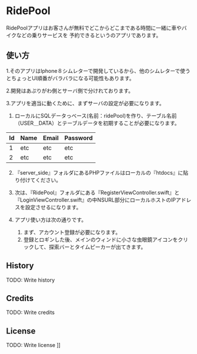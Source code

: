 

# RidePool
RidePoolアプリはお客さんが無料でどこからどこまである時間に一緒に車やバイクなどの乗りサービスを
予約できるというのアプリであります。

## 使い方
1.そのアプリはIphone８シムレターで開発しているから、他のシムレターで使うとちょっとUI順番がバラバラになる可能性もあります。

2.開発はあぷりがわ側とサーバ側で分けれております。

3.アプリを適当に動くために、まずサーバの設定が必要になります。
  1. ローカルにSQLデータっベース(名前：ridePool)を作り、テーブル名前（USER＿DATA）とテーブルデータを初期することが必要になります。
  
Id            | Name          | Email         | Password      
------------- | ------------- | ------------- | -------------
1             | etc           | etc           | etc         
2             | etc           | etc           | etc         


  2. 『server_side』フォルダにあるPHPファイルはローカルの『htdocs』に貼り付けてください。
  3. 次は、『RidePool』フォルダにある『RegisterViewController.swift』と『LoginViewController.swift』の中NSURL部分にローカルホストのIPアドレスを設定させるになります。
 
4. アプリ使い方は次の通りです。
    1. まず、アカウント登録が必要になります。
    2. 登録とロギンした後、メインのウィンドに小さな虫眼鏡アイコンをクリックして、探索バーとタイムピーカーが出てきます。
  
## History
TODO: Write history
## Credits
TODO: Write credits
## License
TODO: Write license
]]
